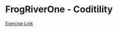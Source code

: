 # FrogRiverOne - Coditility

[Exercise Link](https://app.codility.com/programmers/lessons/4-counting_elements/frog_river_one/)
